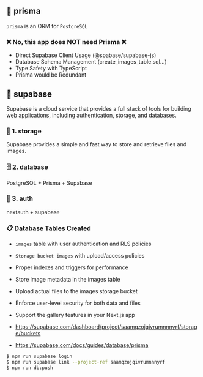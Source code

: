 ## 🔧 prisma

`prisma` is an ORM for `PostgreSQL`

### ❌ No, this app does NOT need Prisma ❌

- Direct Supabase Client Usage (@spabase/supabase-js)
- Database Schema Management (create_images_table.sql...)
- Type Safety with TypeScript
- Prisma would be Redundant

## 🚀 supabase

Supabase is a cloud service that provides a full stack of tools for building web applications, including authentication, storage, and databases.

### 📁 1. storage

Supabase provides a simple and fast way to store and retrieve files and images.

### 🗄️ 2. database

PostgreSQL + Prisma + Supabase

### 🔐 3. auth

nextauth + supabase

### 📋 Database Tables Created

- `images` table with user authentication and RLS policies
- `Storage bucket images` with upload/access policies
- Proper indexes and triggers for performance

- Store image metadata in the images table
- Upload actual files to the images storage bucket
- Enforce user-level security for both data and files
- Support the gallery features in your Next.js app
- https://supabase.com/dashboard/project/saamqzojqivrumnnnyrf/storage/buckets
- https://supabase.com/docs/guides/database/prisma

```bash
$ npm run supabase login
$ npm run supabase link --project-ref saamqzojqivrumnnnyrf
$ npm run db:push
```
